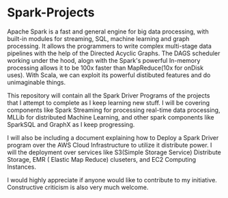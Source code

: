# Spark-Projects
Apache Spark is a fast and general engine for big data processing, with built-in modules for streaming, SQL, machine learning and graph processing. It allows the programmers to write complex multi-stage data pipelines with the help of the Directed Acyclic Graphs. The DAGS scheduler working under the hood, alogn with the Spark's powerful In-memory processing allows it to be 100x faster than MapReduce(10x for onDisk uses). With Scala, we can exploit its powerful distibuted features and do unimaginable things. 

This repository will contain all the Spark Driver Programs of the projects that I attempt to complete as I keep learning new stuff. I will be covering components like Spark Streaming for processing real-time data processing, MLLib for distributed Machine Learning, and other spark components like SparkSQL and GraphX as I keep progressing.

I will also be including a document explaining how to Deploy a Spark Driver program over the AWS Cloud Infrastructure to utilize it distribute power. I will the deployment over services like S3(Simple Storage Service) Distribute Storage, EMR ( Elastic Map Reduce) cluseters, and EC2 Computing Instances.

I would highly appreciate if anyone would like to contribute to my initiative. Constructive criticism is also very much welcome.
